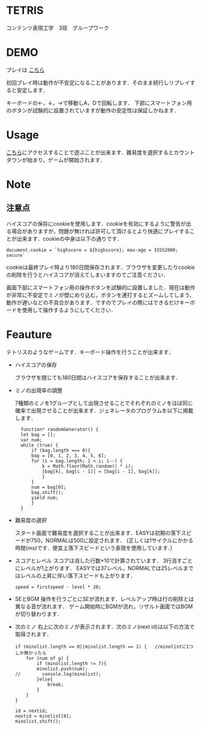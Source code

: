 # TETRIS

コンテンツ表現工学　3班　グループワーク

# DEMO

プレイは [こちら](https://yuusc.github.io/tetris/)

初回プレイ時は動作が不安定になることがあります．そのまま続行しリプレイすると安定します．

キーボードの←，↓，→で移動しA，Dで回転します．
下部にスマートフォン用のボタンが試験的に設置されていますが動作の安定性は保証しかねます．

# Usage

[こちら](https://yuusc.github.io/tetris/)にアクセスすることで遊ぶことが出来ます．難易度を選択するとカウントダウンが始まり，ゲームが開始されます．
# Note
## 注意点
ハイスコアの保存にcookieを使用します．cookieを有効にするように警告が出る場合がありますが，問題が無ければ許可して頂けるとより快適にプレイすることが出来ます．cookieの中身は以下の通りです．
```
document.cookie = `highscore = ${highscore}; max-age = 15552000; secure`
```
cookieは最終プレイ時より180日間保存されます．ブラウザを変更したりcookieの削除を行うとハイスコアが消えてしまいますのでご注意ください．


画面下部にスマートフォン用の操作ボタンを試験的に設置しました．現在は動作が非常に不安定でミノが壁にめり込む，ボタンを連打するとズームしてしまう，動作が遅いなどの不具合があります．ですのでプレイの際にはできるだけキーボードを使用して操作するようにしてください．

# Feauture
テトリスのようなゲームです．キーボード操作を行うことが出来ます．
- ハイスコアの保存
    
    ブラウザを閉じても180日間はハイスコアを保存することが出来ます．
- ミノの出現率の調整
  
  7種類のミノを1グループとして出現させることでそれぞれのミノをほぼ同じ確率で出現させることが出来ます．ジェネレータのプログラムを以下に掲載します．

  ```
    function* randomGenerator() {
    let bag = [];
    var num;
    while (true) {
        if (bag.length === 0){
        bag = [0, 1, 2, 3, 4, 5, 6];
        for (i = bag.length; 1 < i; i--) {
            k = Math.floor(Math.random() * i);
            [bag[k], bag[i - 1]] = [bag[i - 1], bag[k]];
            }
        }
        num = bag[0];
        bag.shift();
        yield num;
        }
    }
    ```

- 難易度の選択

    スタート画面で難易度を選択することが出来ます．EASYは初期の落下スピードが750，NORMALは500に設定されます．
    (正しくは1サイクルにかかる時間(ms)です．便宜上落下スピードという表現を使用しています．)

- スコアとレベル
    スコアは消した行数*10で計算されています．
    3行消すごとにレベルが1上がります．
    EASYでは37レベル，NORMALでは25レベルまではレベルの上昇に伴い落下スピードも上がります．
    ```
    speed = firstspeed - level * 20;
    ```

- SEとBGM
    操作を行うごとにSEが流れます．レベルアップ時は行の削除とは異なる音が流れます．
    ゲーム開始時にBGMが流れ，リザルト画面ではBGMが切り替わります．

- 次のミノ
    右上に次のミノが表示されます．次のミノ(next id)は以下の方法で取得されます．

    ```
    if (minolist.length == 0||minolist.length == 1) {   //minolistに1つしか無かったら
        for (num of g) {
            if (minolist.length != 7){
            minolist.push(num);
    //        console.log(minolist);
            }else{
                break;
            }
        }
    }

    id = nextid;
    nextid = minolist[0];
    minolist.shift();
    ```


